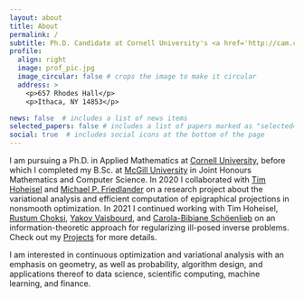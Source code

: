 ```yaml
---
layout: about
title: About
permalink: /
subtitle: Ph.D. Candidate at Cornell University's <a href='http://cam.cornell.edu/cam'>Center for Applied Mathematics</a>
profile:
  align: right
  image: prof_pic.jpg
  image_circular: false # crops the image to make it circular
  address: >
    <p>657 Rhodes Hall</p>
    <p>Ithaca, NY 14853</p>

news: false  # includes a list of news items
selected_papers: false # includes a list of papers marked as "selected={true}"
social: true  # includes social icons at the bottom of the page
---
```


I am pursuing a Ph.D. in Applied Mathematics at <a href='https://www.cornell.edu/'>Cornell University</a>, before which I completed my B.Sc. at <a href='https://www.mcgill.ca/'>McGill University</a> in Joint Honours
Mathematics and Computer Science. In 2020 I collaborated with
 <a href='https://www.math.mcgill.ca/hoheisel/'>Tim Hoheisel</a> and 
<a href='https://friedlander.io/'>Michael P. Friedlander</a>
on a research project about the variational analysis and efficient computation of epigraphical projections in nonsmooth optimization.
In 2021 I continued working with Tim Hoheisel,  <a href='https://www.math.mcgill.ca/rchoksi/'>Rustum Choksi</a>, <a href='https://yakov-vaisbourd.github.io/'>Yakov Vaisbourd</a>, and <a href='https://www.damtp.cam.ac.uk/user/cbs31/Home.html'>Carola-Bibiane Schöenlieb</a> 
 on an information-theoretic approach for regularizing ill-posed inverse problems. Check out my <a href="/projects/">Projects</a> for more details.

I am interested in continuous optimization and variational analysis with an emphasis on geometry, as 
well as probability, algorithm design, and applications thereof to data science, scientific computing, machine learning, and finance.
 
<!--<a href='/assets/pdf/cv.pdf' target="_blank">Curriculum vitae</a>-->


